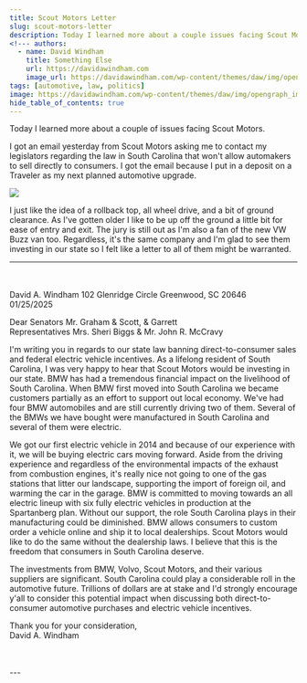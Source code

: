 ```yaml
---
title: Scout Motors Letter
slug: scout-motors-letter
description: Today I learned more about a couple issues facing Scout Motors
<!--- authors:
  - name: David Windham
    title: Something Else
    url: https://davidawindham.com
    image_url: https://davidawindham.com/wp-content/themes/daw/img/opengraph_image.jpg -->
tags: [automotive, law, politics]
image: https://davidawindham.com/wp-content/themes/daw/img/opengraph_image.jpg
hide_table_of_contents: true
---
```


Today I learned more about a couple of issues facing Scout Motors. 

<!-- truncate -->

I got an email yesterday from Scout Motors asking me to contact my legislators regarding the law in South Carolina that won't allow automakers to sell directly to consumers. I got the email because I put in a deposit on a Traveler as my next planned automotive upgrade. 

![](/img/scout-traveler.jpg)

I just like the idea of a rollback top, all wheel drive, and a bit of ground clearance. As I've gotten older I like to be up off the ground a little bit for ease of entry and exit. The jury is still out as I'm also a fan of the new VW Buzz van too. Regardless, it's the same company and I'm glad to see them investing in our state so I felt like a letter to all of them might be warranted.

---
<div><br/><br/></div>

<div style={{display: 'flex',  justifyContent:'right', alignItems:'right', textAlign: 'right', marginBottom:'20px'}}>
David A. Windham  
102 Glenridge Circle  
Greenwood, SC 20646  
</div>

<div style={{display: 'flex',  justifyContent:'right', alignItems:'right', textAlign: 'right', marginBottom:'20px'}}>
01/25/2025
</div>

Dear Senators Mr. Graham & Scott, & Garrett  
Representatives Mrs. Sheri Biggs & Mr. John R. McCravy


I'm writing you in regards to our state law banning direct-to-consumer sales and federal electric vehicle incentives. As a lifelong resident of South Carolina, I was very happy to hear that Scout Motors would be investing in our state. BMW has had a tremendous financial impact on the livelihood of South Carolina. When BMW first moved into South Carolina we became customers partially as an effort to support out local economy. We've had four BMW automobiles and are still currently driving two of them. Several of the BMWs we have bought were manufactured in South Carolina and several of them were electric. 

We got our first electric vehicle in 2014 and because of our experience with it, we will be buying electric cars moving forward. Aside from the driving experience and regardless of the environmental impacts of the exhaust from combustion engines, it's really nice not going to one of the gas stations that litter our landscape, supporting the import of foreign oil, and warming the car in the garage. BMW is committed to moving towards an all electric lineup with six fully electric vehicles in production at the Spartanberg plan. Without our support, the role South Carolina plays in their manufacturing could be diminished. BMW allows consumers to custom order a vehicle online and ship it to local dealerships. Scout Motors would like to do the same without the dealership laws. I believe that this is the freedom that consumers in South Carolina deserve.

The investments from BMW, Volvo, Scout Motors, and their various suppliers are significant. South Carolina could play a considerable roll in the automotive future. Trillions of dollars are at stake and I'd strongly encourage y'all to consider this potential impact when discussing both direct-to-consumer automotive purchases and electric vehicle incentives. 

Thank you for your consideration,  
David A. Windham 

<div><br/><br/></div>
---







